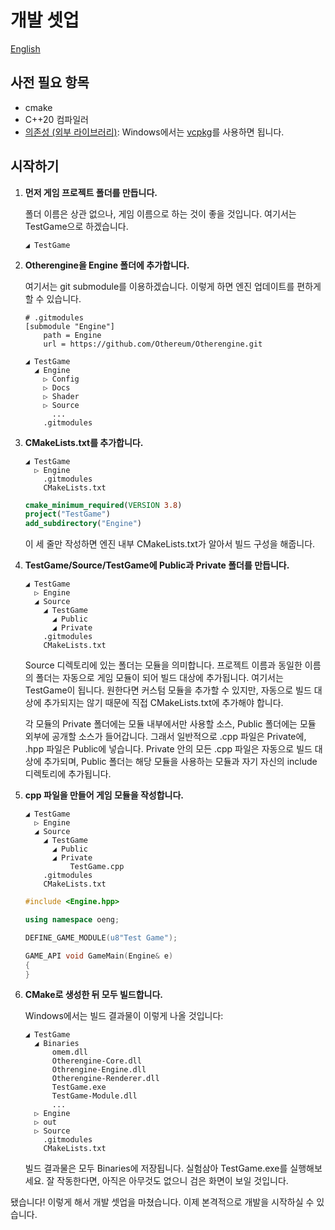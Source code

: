 # 개발 셋업

[English](../English/Development%20Setup.md)

## 사전 필요 항목

* cmake
* C++20 컴파일러
* [의존성 (외부 라이브러리)](https://github.com/Othereum/Otherengine#dependencies): Windows에서는 [vcpkg](https://github.com/microsoft/vcpkg)를 사용하면 됩니다.

## 시작하기

1. **먼저 게임 프로젝트 폴더를 만듭니다.**

    폴더 이름은 상관 없으나, 게임 이름으로 하는 것이 좋을 것입니다. 여기서는 TestGame으로 하겠습니다.

    ```text
    ◢ TestGame
    ```

1. **Otherengine을 Engine 폴더에 추가합니다.**

    여기서는 git submodule를 이용하겠습니다. 이렇게 하면 엔진 업데이트를 편하게 할 수 있습니다.

    ```properties
    # .gitmodules
    [submodule "Engine"]
        path = Engine
        url = https://github.com/Othereum/Otherengine.git
    ```

    ```text
    ◢ TestGame
      ◢ Engine
        ▷ Config
        ▷ Docs
        ▷ Shader
        ▷ Source
          ...
        .gitmodules
    ```

1. **CMakeLists.txt를 추가합니다.**

    ```text
    ◢ TestGame
      ▷ Engine
        .gitmodules
        CMakeLists.txt
    ```

    ```cmake
    cmake_minimum_required(VERSION 3.8)
    project("TestGame")
    add_subdirectory("Engine")
    ```

    이 세 줄만 작성하면 엔진 내부 CMakeLists.txt가 알아서 빌드 구성을 해줍니다.

1. **TestGame/Source/TestGame에 Public과 Private 폴더를 만듭니다.**

    ```text
    ◢ TestGame
      ▷ Engine
      ◢ Source
        ◢ TestGame
          ◢ Public
          ◢ Private
        .gitmodules
        CMakeLists.txt
    ```

    Source 디렉토리에 있는 폴더는 모듈을 의미합니다. 프로젝트 이름과 동일한 이름의 폴더는 자동으로 게임 모듈이 되어 빌드 대상에 추가됩니다. 여기서는 TestGame이 됩니다. 원한다면 커스텀 모듈을 추가할 수 있지만, 자동으로 빌드 대상에 추가되지는 않기 때문에 직접 CMakeLists.txt에 추가해야 합니다.

    각 모듈의 Private 폴더에는 모듈 내부에서만 사용할 소스, Public 폴더에는 모듈 외부에 공개할 소스가 들어갑니다. 그래서 일반적으로 .cpp 파일은 Private에, .hpp 파일은 Public에 넣습니다. Private 안의 모든 .cpp 파일은 자동으로 빌드 대상에 추가되며, Public 폴더는 해당 모듈을 사용하는 모듈과 자기 자신의 include 디렉토리에 추가됩니다.

1. **cpp 파일을 만들어 게임 모듈을 작성합니다.**

    ```text
    ◢ TestGame
      ▷ Engine
      ◢ Source
        ◢ TestGame
          ◢ Public
          ◢ Private
              TestGame.cpp
        .gitmodules
        CMakeLists.txt
    ```

    ```cpp
    #include <Engine.hpp>

    using namespace oeng;

    DEFINE_GAME_MODULE(u8"Test Game");

    GAME_API void GameMain(Engine& e)
    {
    }
    ```

1. **CMake로 생성한 뒤 모두 빌드합니다.**

    Windows에서는 빌드 결과물이 이렇게 나올 것입니다:

    ```text
    ◢ TestGame
      ◢ Binaries
          omem.dll
          Otherengine-Core.dll
          Othrengine-Engine.dll
          Otherengine-Renderer.dll
          TestGame.exe
          TestGame-Module.dll
          ...
      ▷ Engine
      ▷ out
      ▷ Source
        .gitmodules
        CMakeLists.txt
    ```

    빌드 결과물은 모두 Binaries에 저장됩니다. 실험삼아 TestGame.exe를 실행해보세요. 잘 작동한다면, 아직은 아무것도 없으니 검은 화면이 보일 것입니다.

됐습니다! 이렇게 해서 개발 셋업을 마쳤습니다. 이제 본격적으로 개발을 시작하실 수 있습니다.
